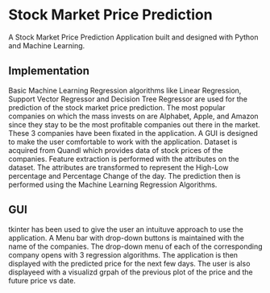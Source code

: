 # Stock Market Price Prediction 
A Stock Market Price Prediction Application built and designed with Python and Machine Learning.

## Implementation
Basic Machine Learning Regression algorithms like Linear Regression, Support Vector Regressor and Decision Tree Regressor are used for the prediction of the stock market price prediction. The most popular companies on which the mass invests on are Alphabet, Apple, and Amazon since they stay to be the most profitable companies out there in the market. These 3 companies have been fixated in the application. A GUI is designed to make the user comfortable to work with the application. Dataset is acquired from Quandl which provides data of stock prices of the companies. Feature extraction is performed with the attributes on the dataset. The attributes are transformed to represent the High-Low percentage and Percentage Change of the day. The prediction then is performed using the Machine Learning Regression Algorithms.

## GUI
tkinter has been used to give the user an intuituve approach to use the application. A Menu bar with drop-down buttons is maintained with the name of the companies. The drop-down menu of each of the corresponding company opens with 3 regression algorithms. The application is then displayed with the predicted price for the next few days. The user is also displayeed with a visualizd grpah of the previous plot of the price and the future price vs date. 


